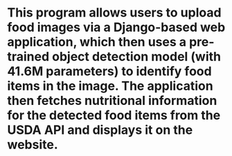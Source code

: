 # This program allows users to upload food images via a Django-based web application, which then uses a pre-trained object detection model (with 41.6M parameters) to identify food items in the image. The application then fetches nutritional information for the detected food items from the USDA API and displays it on the website.